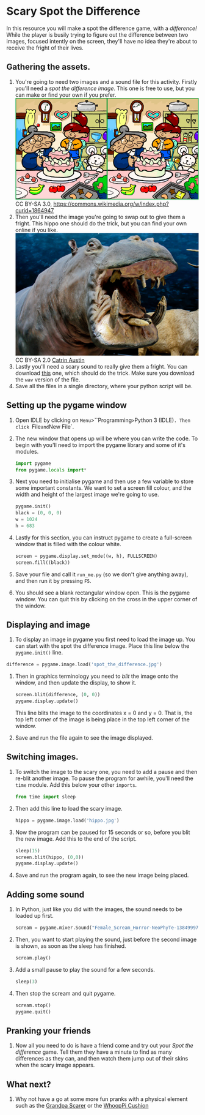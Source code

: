 # Scary Spot the Difference

In this resource you will make a spot the difference game, with a *difference!*
While the player is busily trying to figure out the difference between two images, focused intently on the screen, they'll have no idea they're about to receive the fright of their lives.

## Gathering the assets.
1. You're going to need two images and a sound file for this activity. Firstly you'll need a *spot the difference image*. This one is free to use, but you can make or find your own if you prefer.
![image](images/spot_the_difference.png)
CC BY-SA 3.0, https://commons.wikimedia.org/w/index.php?curid=1864947
1. Then you'll need the image you're going to swap out to give them a fright. This hippo one should do the trick, but you can find your own online if you like.
![image](images/hippo.jpg)
CC BY-SA 2.0 [Catrin Austin](https://www.flickr.com/photos/catrinaustin/5915891844)
1. Lastly you'll need a scary sound to really give them a fright. You can download [this](http://soundbible.com/1627-Female-Scream-Horror.html) one, which should do the trick. Make sure you download the `wav` version of the file.
1. Save all the files in a single directory, where your python script will be.

## Setting up the pygame window
1. Open IDLE by clicking on `Menu`>``Programming`>`Python 3 (IDLE)`. Then click `File` and `New File`.
1. The new window that opens up will be where you can write the code. To begin with you'll need to import the pygame library and some of it's modules.

    ``` python
    import pygame
    from pygame.locals import*
    ```
1. Next you need to initialise pygame and then use a few variable to store some important constants. We want to set a screen fill colour, and the width and height of the largest image we're going to use.

    ``` python
    pygame.init()
    black = (0, 0, 0)
    w = 1024
    h = 683
    ```
    
1. Lastly for this section, you can instruct pygame to create a full-screen window that is filled with the colour white.

    ``` python
    screen = pygame.display.set_mode((w, h), FULLSCREEN)
    screen.fill((black))
    ```

1. Save your file and call it `run_me.py` (so we don't give anything away), and then run it by pressing `F5`.

1. You should see a blank rectangular window open. This is the pygame window. You can quit this by clicking on the cross in the upper corner of the window.

## Displaying and image
1. To display an image in pygame you first need to load the image up. You can start with the spot the difference image. Place this line below the `pygame.init()` line.

``` python
difference = pygame.image.load('spot_the_difference.jpg')
```

1. Then in graphics terminology you need to *blit* the image onto the window, and then update the display, to show it.

    ``` python
    screen.blit(difference, (0, 0))
    pygame.display.update()
    ```
    This line blits the image to the coordinates x = 0 and y = 0. That is, the top left corner of the image is being place in the top left corner of the window.

1. Save and run the file again to see the image displayed.

## Switching images.
1. To switch the image to the scary one, you need to add a pause and then re-blit another image. To pause the program for awhile, you'll need the `time` module. Add this below your other `imports`.

    ``` python
    from time import sleep
    ```

1. Then add this line to load the scary image.

    ``` python
    hippo = pygame.image.load('hippo.jpg')
    ```

1. Now the program can be paused for 15 seconds or so, before you blit the new image. Add this to the end of the script.

    ``` python
    sleep(15)
    screen.blit(hippo, (0,0))
    pygame.display.update()
    ```

1. Save and run the program again, to see the new image being placed.

## Adding some sound

1. In Python, just like you did with the images, the sound needs to be loaded up first.

    ``` python
    scream = pygame.mixer.Sound("Female_Scream_Horror-NeoPhyTe-138499973.mp3")
    ```

1. Then, you want to start playing the sound, just before the second image is shown, as soon as the sleep has finished.

    ``` python
    scream.play()
    ```

1. Add a small pause to play the sound for a few seconds.

    ``` python
    sleep(3)
    ```

1. Then stop the scream and quit pygame.

    ``` python
    scream.stop()
    pygame.quit()
    ```

## Pranking your friends
1. Now all you need to do is have a friend come and try out your *Spot the difference* game. Tell them they have a minute to find as many differences as they can, and then watch them jump out of their skins when the scary image appears.

## What next?
1. Why not have a go at some more fun pranks with a physical element such as the [Grandpa Scarer]() or the [WhoopPi Cushion]()
